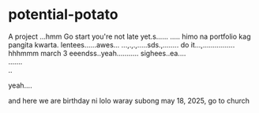 # potential-potato
A project
...hmm
Go start you're not late yet.s......
.....
himo na portfolio kag pangita kwarta. lentees......awes...
...,.,.,.....sds.,........
do it...,................
 hhhmmm march 3 eeendss..yeah...........
 sighees..ea....
 <br>.......
 <br>..

 yeah....

 and here we are birthday ni lolo waray subong may 18, 2025, go to church
<!-- I will start today freelancing and VA help meqq..

help me help me helpppp..

mashed potato
heyy

hello. s.
